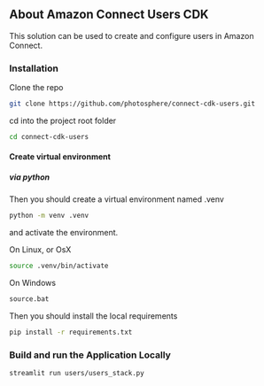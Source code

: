 ## About Amazon Connect Users CDK
This solution can be used to create and configure users in Amazon Connect.

### Installation

Clone the repo

```bash
git clone https://github.com/photosphere/connect-cdk-users.git
```

cd into the project root folder

```bash
cd connect-cdk-users
```

#### Create virtual environment

##### via python

Then you should create a virtual environment named .venv

```bash
python -m venv .venv
```

and activate the environment.

On Linux, or OsX 

```bash
source .venv/bin/activate
```
On Windows

```bash
source.bat
```

Then you should install the local requirements

```bash
pip install -r requirements.txt
```
### Build and run the Application Locally

```bash
streamlit run users/users_stack.py
```
